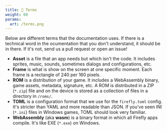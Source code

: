 ```yaml
---
title: 📕 Terms
weight: 60
params:
  art: /terms.png
---
```


Below are different terms that the documentation uses. If there is a technical word in the ocumentation that you don't understand, it should be in there. If it's not, send us a pull request or open an issue!

* **Asset** is a file that an app needs but which isn't the code. It includes sprites, music, sounds, sometimes dialogs and configurations, etc.
* **Frame** is what is show on the screen at one specific moment. Each frame is a rectangle of 240 per 160 pixels.
* **ROM** is a distribution of your game. It includes a WebAssembly binary, game assets, metadata, signature, etc. A ROM is distributed in a ZIP (`*.zip`) file and on the device is stored as a collection of files in a directory in `/roms/`.
* **TOML** is a configuration format that we use for the `firefly.toml` config. It's stricter than YAML and more readable than JSON. If you've seen INI (`*.ini`) files in WIndows games, TOML should look very familiar.
* **WebAssembly** (aka **wasm**) is a binary format in which all Firefly apps compile. It's like EXE (`*.exe`) on Windows.
